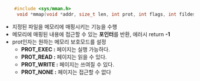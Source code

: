 
```C
    #include <sys/mman.h>
     void *mmap(void *addr, size_t len, int prot, int flags, int fildes, off_t off);
``` 

- 지정된 파일을 메모리에 매핑시키는 기능을 수행
- 메모리에 매핑된 내용에 접근할 수 있는 **포인터**를 반환, 에러시 return **-1**
- prot인자는 원하는 메모리 보호모드를 설정
   - **PROT_EXEC :** 페이지는 실행 가능하다.
   - **PROT_READ :** 페이지는 읽을 수 있다.
   - **PROT_WRITE :** 페이지는 쓰여질 수 있다.
   - **PROT_NONE :** 페이지는 접근할 수 없다